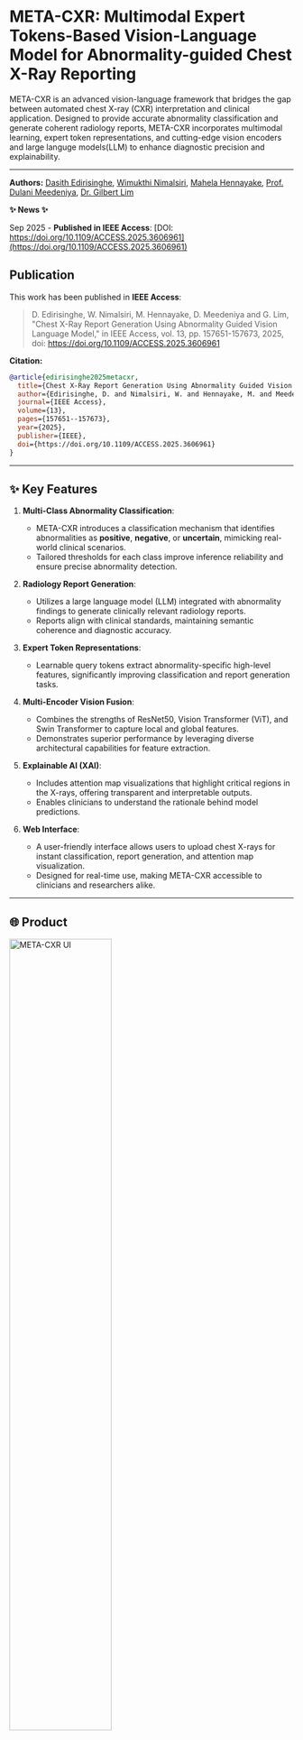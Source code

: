
# META-CXR: Multimodal Expert Tokens-Based Vision-Language Model for Abnormality-guided Chest X-Ray Reporting

META-CXR is an advanced vision-language framework that bridges the gap between automated chest X-ray (CXR) interpretation and clinical application. Designed to provide accurate abnormality classification and generate coherent radiology reports, META-CXR incorporates multimodal learning, expert token representations, and cutting-edge vision encoders and large languge models(LLM) to enhance diagnostic precision and explainability.

---

**Authors:** [Dasith Edirisinghe][de], [Wimukthi Nimalsiri][wn], [Mahela Hennayake][mh], [Prof. Dulani Meedeniya][dm], [Dr. Gilbert Lim][gl]

[de]:https://dasithedirisinghe.github.io/
[wn]:https://wimukti.github.io/#/home
[mh]:https://lk.linkedin.com/in/mahela97
[dm]:https://orcid.org/0000-0002-4520-3819
[gl]:https://orcid.org/0000-0002-5381-9250


**✨ News ✨**

Sep 2025 - **Published in IEEE Access**: [DOI: https://doi.org/10.1109/ACCESS.2025.3606961](https://doi.org/10.1109/ACCESS.2025.3606961)

## Publication

This work has been published in **IEEE Access**:

> D. Edirisinghe, W. Nimalsiri, M. Hennayake, D. Meedeniya and G. Lim, "Chest X-Ray Report Generation Using Abnormality Guided Vision Language Model," in IEEE Access, vol. 13, pp. 157651-157673, 2025, doi: https://doi.org/10.1109/ACCESS.2025.3606961

**Citation:**
```bibtex
@article{edirisinghe2025metacxr,
  title={Chest X-Ray Report Generation Using Abnormality Guided Vision Language Model},
  author={Edirisinghe, D. and Nimalsiri, W. and Hennayake, M. and Meedeniya, D. and Lim, G.},
  journal={IEEE Access},
  volume={13},
  pages={157651--157673},
  year={2025},
  publisher={IEEE},
  doi={https://doi.org/10.1109/ACCESS.2025.3606961}
}
```

---


## ✨ Key Features

1. **Multi-Class Abnormality Classification**:
   - META-CXR introduces a classification mechanism that identifies abnormalities as **positive**, **negative**, or **uncertain**, mimicking real-world clinical scenarios.
   - Tailored thresholds for each class improve inference reliability and ensure precise abnormality detection.

2. **Radiology Report Generation**:
   - Utilizes a large language model (LLM) integrated with abnormality findings to generate clinically relevant radiology reports.
   - Reports align with clinical standards, maintaining semantic coherence and diagnostic accuracy.

3. **Expert Token Representations**:
   - Learnable query tokens extract abnormality-specific high-level features, significantly improving classification and report generation tasks.

4. **Multi-Encoder Vision Fusion**:
   - Combines the strengths of ResNet50, Vision Transformer (ViT), and Swin Transformer to capture local and global features.
   - Demonstrates superior performance by leveraging diverse architectural capabilities for feature extraction.

5. **Explainable AI (XAI)**:
   - Includes attention map visualizations that highlight critical regions in the X-rays, offering transparent and interpretable outputs.
   - Enables clinicians to understand the rationale behind model predictions.

6. **Web Interface**:
   - A user-friendly interface allows users to upload chest X-rays for instant classification, report generation, and attention map visualization.
   - Designed for real-time use, making META-CXR accessible to clinicians and researchers alike.

---

## 🌐 Product

<img src="assets/gradio_ui_sample.png" alt="META-CXR UI" style="width: 60%; height: auto;" />

---- 

Key functionalities include:

- **X-Ray Upload**: Easily upload chest X-rays via drag-and-drop or file selection.
- **Classification Results**: View detailed multi-class predictions for abnormalities as positive, negative, or uncertain.
- **Radiology Report Generation**: Obtain automated, clinically relevant reports tailored to the uploaded image.
- **Attention Map Visualization**: Explore attention overlays to understand which regions influenced the model's predictions.

### 📦 META-CXR: Docker Setup and Inference Guide

This project provides a Dockerized environment for running inference on radiographs using a Gradio-based web UI.

---

#### 📖 Overview

META-CXR enables streamlined deployment of a radiograph analysis pipeline using Docker. 

##### 🔧 Clone the META-CXR repo

- Clone the repository and change into the project directory:

```bash
git clone https://github.com/DasithEdirisinghe/META-CXR.git
cd META-CXR
```

#### 🔧 Prerequisites

- Docker installed and configured.
- GPU support for Docker (`--gpus all` is used).
- Pretrained weights required for inference:

➡️ Download these pretrained weights from [This Google Drive link](https://drive.google.com/drive/folders/1zUT1ogIdmEjOXtBe1Vzw44uFV_ZvlcMF?usp=sharing) and place them in the following directory before running inference: 

```
pretrainings/output/
```

Expected structure:

```
pretrainings/output/
├── YYYYYY
   └── XXXXX.pth
```

---

#### ⚙️ Building the Docker image

The `build_docker.sh` script performs the following:

- Pulls the base Docker image `dasithdev/meta-cxr:1.0.0` from Docker Hub (if not present locally).
- Builds a new Docker image `meta-cxr:2.0.0` using the provided Dockerfile.

To build the Docker image, run:

```bash
./build_docker.sh
```

This ensures your environment is consistent and ready for inference.

---

#### 🚀 Running the container

The `run_container.sh` script performs these steps:

- Stops and removes any existing container named `meta-cxr-container`.
- Launches a new container named `meta-cxr-container` using the `meta-cxr:2.0.0` image.
- Maps your current working directory to `/workspace/META-CXR` inside the container.
- Starts the Gradio-based inference UI.

Run:

You must run following commands from inside the META-CXR directory because this directory will be mounted into the container at runtime

```bash
./run_container.sh
```

---

#### 🌐 Accessing the inference UI

After running the container, the script logs a link to the Gradio UI, typically available at:

```
http://localhost:7860
```

-----  


## 🧪 Results

### Abnoramlity Classification Metrics

#### MIMIC-CXR Dataset

Mean Precision, Recall, F1-Score across all 13 pathologies and No Finding 

| Abnormality                | Precision | Recall | F1-Score |
|---------------------|-----------|--------|----------|
| Average             | 0.87      | 0.78   | 0.73     | 

#### CheXpert Dataset

Zero-shot abnormality classification across five pathologies: Atelectasis, Cardiomegaly, Consolidation, Edema, and Pleural Effusion. <br>
Comparison is done with SOTA classifier ChexZero 

| Model                | AUC | F1-Score |
|---------------------|-----------|--------|
| ChexZero             | 0.889  | 0.606   |
| META-CXR (Ours)             | 0.824  | 0.699   |

### Report Generation Metrics

#### MIMIC-CXR Dataset

| Metric    | META-CXR | 
|-----------|-------------|
| BERTScore | 0.426       | 
| CIDEr     | 0.291       | 
| BLEU-4    | 0.102       | 
| ROUGE-L   | 0.280       | 
| METEOR    | 0.173       |

---

## 👨‍⚕️ Clinical Impact

META-CXR enhances radiologist workflows by:
- Automating abnormality detection with high precision and recall.
- Generating clinically accurate and coherent radiology reports.
- Providing interpretable insights through attention map visualizations.

---

## 📖 Acknowledgments

META-CXR leverages the MIMIC-CXR dataset and builds upon advancements in vision-language modeling to provide a state-of-the-art solution for chest X-ray analysis.

© 2025 META-CXR Team